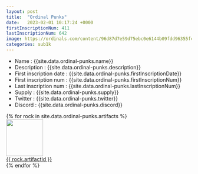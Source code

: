```yaml
---
layout: post
title:  "Ordinal Punks"
date:   2023-02-01 10:17:24 +0000
firstInscriptionNum: 411
lastInscriptionNum: 642
image: https://ordinals.com/content/96d87d7e59d75ebc0e6144b09fdd96355fcdaa86fd098d64c46f19a424012bbei0
categories: sub1k
---
```

- Name : {{site.data.ordinal-punks.name}}
- Description : {{site.data.ordinal-punks.description}}
- First inscription date : {{site.data.ordinal-punks.firstInscriptionDate}}
- First inscription num : {{site.data.ordinal-punks.firstInscriptionNum}}
- Last inscription num : {{site.data.ordinal-punks.lastInscriptionNum}}
- Supply : {{site.data.ordinal-punks.supply}}
- Twitter : {{site.data.ordinal-punks.twitter}}
- Discord : {{site.data.ordinal-punks.discord}}

<div class="grid-container">
    {% for rock in site.data.ordinal-punks.artifacts  %}
        <div class="grid-item">
            <img src="https://ordinals.com/content/{{rock.inscriptionId}}" width="100" height="100"/><br>
            <a href="https://ordinals.com/inscription/{{rock.inscriptionId}}" target="_blank">{{ rock.artifactId }}</a>
        </div>
    {% endfor %}
</div>